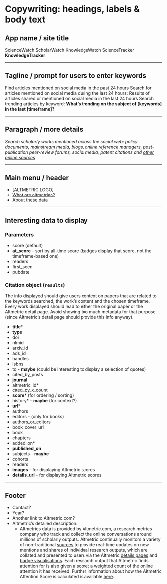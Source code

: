# Copywriting: headings, labels & body text

## App name / site title

ScienceWatch
ScholarWatch
KnowledgeWatch
ScienceTracker
**KnowledgeTracker**

---

## Tagline / prompt for users to enter keywords

Find articles mentioned on social media in the past 24 hours
Search for articles mentioned on social media during the last 24 hours:
Results of articles shared or mentioned on social media in the last 24 hours
Search trending articles by keyword:
**What’s trending on the subject of [keywords] in the last [timeframe]?**

----

## Paragraph / more details

_Search scholarly works mentioned across the social web: policy documents, [mainstream media](https://www.altmetric.com/about-our-data/our-sources/news/), blogs, online reference managers, post-publication peer-review forums, social media, patent citations and [other online sources](https://help.altmetric.com/support/solutions/articles/6000060968-what-outputs-and-sources-does-altmetric-track-)_

---

## Main menu / header

- [ALTMETRIC LOGO]
- [What are altmetrics?](https://www.altmetric.com/about-altmetrics/what-are-altmetrics/)
- [About these data](https://www.altmetric.com/about-our-data/)

---

## Interesting data to display

### Parameters

- score (default)
- **at_score** - sort by all-time score (badges display that score, not the timeframe-based one)
- readers
- first_seen
- pubdate

### Citation object (`results`)

The info displayed should give users context on papers that are related to the keywords searched, the work’s content and the chosen timeframe.
Every work displayed should lead to either the original paper or the Altmetric detail page.
Avoid showing too much metadata for that purpose (since Altmetric’s detail page should provide this info anyway).

- **title***
- **type**
- doi
- nlmid
- arxiv_id
- ads_id
- handles
- isbns
- tq - **maybe** (could be interesting to display a selection of quotes)
- cited_by_posts
- **journal**
- altmetric_id*
- cited_by_x_count
- **score*** (for ordering / sorting)
- history* - **maybe** (for context?)
- **url***
- authors
- editors - (only for books)
- authors_or_editors
- book_cover_url
- book
- chapters
- added_on*
- **published_on**
- subjects - **maybe**
- cohorts
- readers
- **images** - for displaying Altmetric scores
- **details_url** - for displaying Altmetric scores


---

## Footer

- Contact?
- Year?
- Another link to Altmetric.com?
- Altmetric’s detailed description:
  - Altmetrics data is provided by Altmetric.com, a research metrics company who track and collect the online conversations around millions of scholarly outputs. Altmetric continually monitors a variety of non-traditional [sources](https://www.altmetric.com/about-altmetrics/our-sources/) to provide real-time updates on new mentions and shares of individual research outputs, which are collated and presented to users via the Altmetric [details pages](https://www.altmetric.com/about-altmetrics/altmetric-details-page/) and [badge visualisations](https://www.altmetric.com/products/altmetric-badges/). Each research output that Altmetric finds attention for is also given a score; a weighted count of the online attention it has received. Further information about how the Altmetric Attention Score is calculated is available [here](https://www.altmetric.com/about-altmetrics/the-donut-and-score/).
